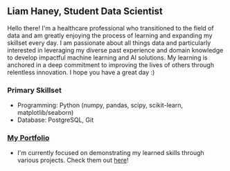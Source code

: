 ## Liam Haney, Student Data Scientist
Hello there! I'm a healthcare professional who transitioned to the field of data and am greatly enjoying the process of learning and expanding my skillset every day. I am passionate about all things data and particularly interested in leveraging my diverse past experience and domain knowledge to develop impactful machine learning and AI solutions. My learning is anchored in a deep commitment to improving the lives of others through relentless innovation. I hope you have a great day :)

### Primary Skillset
- Programming: Python (numpy, pandas, scipy, scikit-learn, matplotlib/seaborn)
- Database: PostgreSQL, Git

### [My Portfolio](https://github.com/robprob/liam-portfolio/blob/main/README.md)
- I'm currently focused on demonstrating my learned skills through various projects. Check them out [here](https://github.com/robprob/liam-portfolio/blob/main/README.md)!
